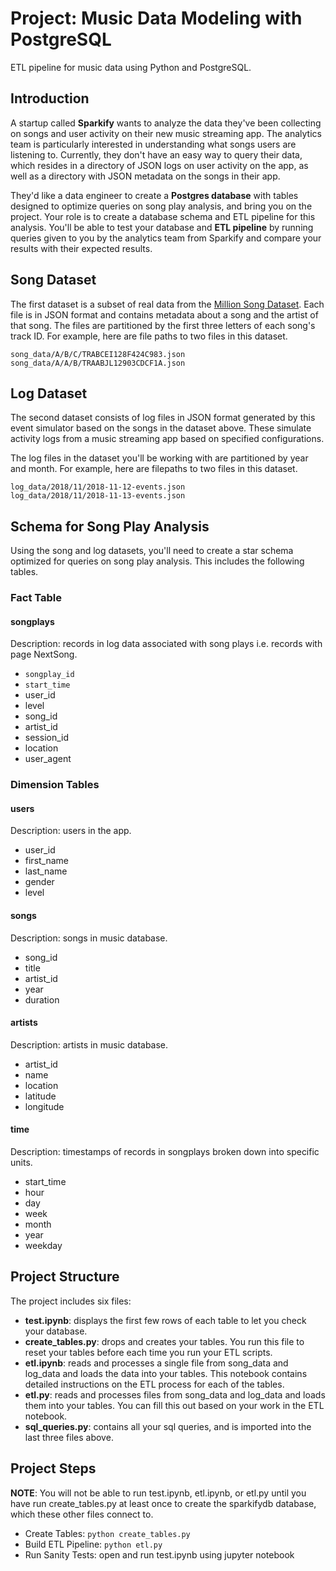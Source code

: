 # Project: Music Data Modeling with PostgreSQL

ETL pipeline for music data using Python and PostgreSQL.


## Introduction
A startup called **Sparkify** wants to analyze the data they've been collecting on songs and user activity on their new music streaming app. The analytics team is particularly interested in understanding what songs users are listening to. Currently, they don't have an easy way to query their data, which resides in a directory of JSON logs on user activity on the app, as well as a directory with JSON metadata on the songs in their app.

They'd like a data engineer to create a **Postgres database** with tables designed to optimize queries on song play analysis, and bring you on the project. Your role is to create a database schema and ETL pipeline for this analysis. You'll be able to test your database and **ETL pipeline** by running queries given to you by the analytics team from Sparkify and compare your results with their expected results.


## Song Dataset
The first dataset is a subset of real data from the [Million Song Dataset](http://millionsongdataset.com/). Each file is in JSON format and contains metadata about a song and the artist of that song. The files are partitioned by the first three letters of each song's track ID. For example, here are file paths to two files in this dataset.

```
song_data/A/B/C/TRABCEI128F424C983.json
song_data/A/A/B/TRAABJL12903CDCF1A.json
```

## Log Dataset
The second dataset consists of log files in JSON format generated by this event simulator based on the songs in the dataset above. These simulate activity logs from a music streaming app based on specified configurations.

The log files in the dataset you'll be working with are partitioned by year and month. For example, here are filepaths to two files in this dataset.

```
log_data/2018/11/2018-11-12-events.json
log_data/2018/11/2018-11-13-events.json
```

## Schema for Song Play Analysis
Using the song and log datasets, you'll need to create a star schema optimized for queries on song play analysis. This includes the following tables.

### Fact Table
#### songplays
Description: records in log data associated with song plays i.e. records with page NextSong.
- `songplay_id`
- `start_time`
- user_id
- level
- song_id
- artist_id
- session_id
- location
- user_agent
 
### Dimension Tables
#### users
Description: users in the app.
- user_id
- first_name
- last_name
- gender
- level

#### songs
Description: songs in music database.
- song_id
- title
- artist_id
- year
- duration

#### artists
Description: artists in music database.
- artist_id
- name
- location
- latitude
- longitude

#### time 
Description: timestamps of records in songplays broken down into specific units.
- start_time
- hour
- day
- week
- month
- year
- weekday

## Project Structure
The project includes six files:

- **test.ipynb**:  displays the first few rows of each table to let you check your database.
- **create_tables.py**: drops and creates your tables. You run this file to reset your tables before each time you run your ETL scripts.
- **etl.ipynb**: reads and processes a single file from song_data and log_data and loads the data into your tables. This notebook contains detailed instructions on the ETL process for each of the tables.
- **etl.py**: reads and processes files from song_data and log_data and loads them into your tables. You can fill this out based on your work in the ETL notebook.
- **sql_queries.py**: contains all your sql queries, and is imported into the last three files above.

## Project Steps
**NOTE**: You will not be able to run test.ipynb, etl.ipynb, or etl.py until you have run create_tables.py at least once to create the sparkifydb database, which these other files connect to.

- Create Tables: `python create_tables.py`
- Build ETL Pipeline: `python etl.py`
- Run Sanity Tests: open and run test.ipynb using jupyter notebook
